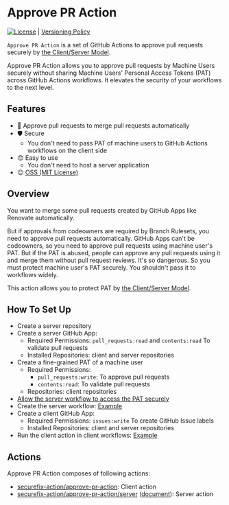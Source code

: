 # Approve PR Action

[![License](http://img.shields.io/badge/license-mit-blue.svg?style=flat-square)](https://raw.githubusercontent.com/securefix-action/approve-pr-action/main/LICENSE) | [Versioning Policy](https://github.com/suzuki-shunsuke/versioning-policy/blob/main/POLICY.md)

`Approve PR Action` is a set of GitHub Actions to approve pull requests securely by [the Client/Server Model](https://github.com/securefix-action/client-server-model-docs).

Approve PR Action allows you to approve pull requests by Machine Users securely without sharing Machine Users' Personal Access Tokens (PAT) across GitHub Actions workflows.
It elevates the security of your workflows to the next level.

## Features

- 💪 Approve pull requests to merge pull requests automatically
- 🛡 Secure
  - You don't need to pass PAT of machine users to GitHub Actions workflows on the client side
- 😊 Easy to use
  - You don't need to host a server application
- 😉 [OSS (MIT License)](LICENSE)

## Overview

You want to merge some pull requests created by GitHub Apps like Renovate automatically.

But if approvals from codeowners are required by Branch Rulesets, you need to approve pull requests automatically.
GitHub Apps can't be codeowners, so you need to approve pull requests using machine user's PAT.
But if the PAT is abused, people can approve any pull requests using it and merge them without pull request reviews.
It's so dangerous.
So you must protect machine user's PAT securely.
You shouldn't pass it to workflows widely.

This action allows you to protect PAT by [the Client/Server Model](https://github.com/securefix-action/client-server-model-docs).

## How To Set Up

- Create a server repository
- Create a server GitHub App:
  - Required Permissions: `pull_requests:read` and `contents:read` To validate pull requests
  - Installed Repositories: client and server repositories
- Create a fine-grained PAT of a machine user
  - Required Permissions:
    - `pull_requests:write`: To approve pull requests
    - `contents:read`: To validate pull requests
  - Repositories: client repositories
- [Allow the server workflow to access the PAT securely](https://github.com/securefix-action/client-server-model-docs?tab=readme-ov-file#secret-management)
- Create the server workflow: [Example](https://github.com/securefix-action/demo-server/blob/main/.github/workflows/approve.yaml)
- Create a client GitHub App:
  - Required Permissions: `issues:write` To create GitHub Issue labels
  - Installed Repositories: client and server repositories
- Run the client action in client workflows: [Example](https://github.com/securefix-action/demo-client/blob/01b63503f3b1d0794b8fbaed118b603de5acfb1f/.github/workflows/approve.yaml#L14-L19)

## Actions

Approve PR Action composes of following actions:

- [securefix-action/approve-pr-action](action.yaml): Client action
- [securefix-action/approve-pr-action/server](server/action.yaml) ([document](server/README.md)): Server action
